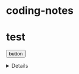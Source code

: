 # coding-notes

# test
<button name="button" onClick='(function() {document.getElementsByClassName("moreDetails").click()})();'>button</button>
<details class="moreDetails">


```sql
select *
FROM sdkf
WHERE lskdjf
```

</details>
